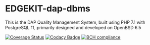 # EDGEKIT-dap-dbms
This is the DAP Quality Management System, built using PHP 7.1 with PostgreSQL 11, primarily designed and developed on OpenBSD 6.5

[![Coverage Status](https://coveralls.io/repos/github/titomarifrancis/EDGEKIT-dap-dbms/badge.svg?branch=master)](https://coveralls.io/github/titomarifrancis/EDGEKIT-dap-dbms?branch=master)
[![Codacy Badge](https://api.codacy.com/project/badge/Grade/e9760afebb9a4969b56654cd1336c0c1)](https://www.codacy.com/app/titomarifrancis/EDGEKIT-dap-dbms?utm_source=github.com&amp;utm_medium=referral&amp;utm_content=titomarifrancis/EDGEKIT-dap-dbms&amp;utm_campaign=Badge_Grade)
[![BCH compliance](https://bettercodehub.com/edge/badge/titomarifrancis/EDGEKIT-dap-dbms?branch=master)](https://bettercodehub.com/)
